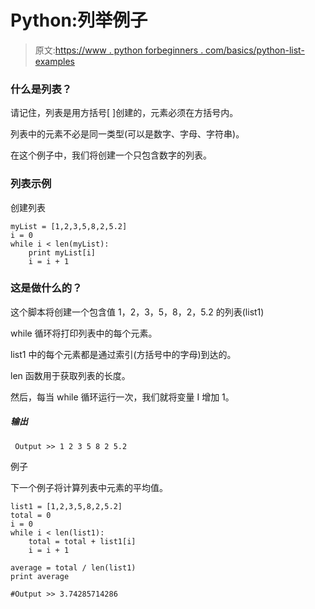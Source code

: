 # Python:列举例子

> 原文:[https://www . python forbeginners . com/basics/python-list-examples](https://www.pythonforbeginners.com/basics/python-list-examples)

### 什么是列表？

请记住，列表是用方括号[ ]创建的，元素必须在方括号内。

列表中的元素不必是同一类型(可以是数字、字母、字符串)。

在这个例子中，我们将创建一个只包含数字的列表。

### 列表示例

创建列表

```
myList = [1,2,3,5,8,2,5.2] 
i = 0
while i < len(myList):
    print myList[i]
    i = i + 1 
```

### 这是做什么的？

这个脚本将创建一个包含值 1，2，3，5，8，2，5.2 的列表(list1)

while 循环将打印列表中的每个元素。

list1 中的每个元素都是通过索引(方括号中的字母)到达的。

len 函数用于获取列表的长度。

然后，每当 while 循环运行一次，我们就将变量 I 增加 1。

##### 输出

```
 Output >> 1 2 3 5 8 2 5.2 
```

例子

下一个例子将计算列表中元素的平均值。

```
list1 = [1,2,3,5,8,2,5.2]
total = 0
i = 0
while i < len(list1):
    total = total + list1[i]
    i = i + 1

average = total / len(list1)
print average 
```

```
#Output >> 3.74285714286
```